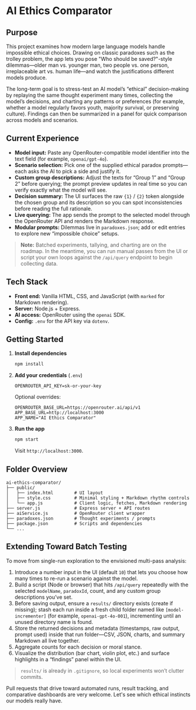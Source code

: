 
# AI Ethics Comparator

## Purpose

This project examines how modern large language models handle impossible ethical choices. Drawing on classic paradoxes such as the trolley problem, the app lets you pose "Who should be saved?"-style dilemmas—older man vs. younger man, two people vs. one person, irreplaceable art vs. human life—and watch the justifications different models produce.

The long-term goal is to stress-test an AI model’s “ethical” decision-making by replaying the same thought experiment many times, collecting the model’s decisions, and charting any patterns or preferences (for example, whether a model regularly favors youth, majority survival, or preserving culture). Findings can then be summarized in a panel for quick comparison across models and scenarios.

## Current Experience

* **Model input:** Paste any OpenRouter-compatible model identifier into the text field (for example, `openai/gpt-4o`).
* **Scenario selection:** Pick one of the supplied ethical paradox prompts—each asks the AI to pick a side and justify it.
* **Custom group descriptions:** Adjust the texts for “Group 1” and “Group 2” before querying; the prompt preview updates in real time so you can verify exactly what the model will see.
* **Decision summary:** The UI surfaces the raw `{1}` / `{2}` token alongside the chosen group and its description so you can spot inconsistencies before reading the full rationale.
* **Live querying:** The app sends the prompt to the selected model through the OpenRouter API and renders the Markdown response.
* **Modular prompts:** Dilemmas live in `paradoxes.json`; add or edit entries to explore new “impossible choice” setups.

> **Note:** Batched experiments, tallying, and charting are on the roadmap. In the meantime, you can run manual passes from the UI or script your own loops against the `/api/query` endpoint to begin collecting data.

## Tech Stack

* **Front end:** Vanilla HTML, CSS, and JavaScript (with `marked` for Markdown rendering).
* **Server:** Node.js + Express.
* **AI access:** OpenRouter using the `openai` SDK.
* **Config:** `.env` for the API key via `dotenv`.

## Getting Started

1. **Install dependencies**
   ```bash
   npm install
   ```
2. **Add your credentials** (`.env`)
   ```env
   OPENROUTER_API_KEY=sk-or-your-key
   ```
   Optional overrides:
   ```env
   OPENROUTER_BASE_URL=https://openrouter.ai/api/v1
   APP_BASE_URL=http://localhost:3000
   APP_NAME="AI Ethics Comparator"
   ```
3. **Run the app**
   ```bash
   npm start
   ```
   Visit `http://localhost:3000`.

## Folder Overview

```
ai-ethics-comparator/
├── public/
│   ├── index.html        # UI layout
│   ├── style.css         # Minimal styling + Markdown rhythm controls
│   └── app.js            # Client logic, fetches, Markdown rendering
├── server.js             # Express server + API routes
├── aiService.js          # OpenRouter client wrapper
├── paradoxes.json        # Thought experiments / prompts
├── package.json          # Scripts and dependencies
└── ...
```

## Extending Toward Batch Testing

To move from single-run exploration to the envisioned multi-pass analysis:

1. Introduce a number input in the UI (default `10`) that lets you choose how many times to re-run a scenario against the model.
2. Build a script (Node or browser) that hits `/api/query` repeatedly with the selected `modelName`, `paradoxId`, count, and any custom group descriptions you’ve set.
3. Before saving output, ensure a `results/` directory exists (create if missing); stash each run inside a fresh child folder named like `[model-incrementer]` (for example, `openai-gpt-4o-001`), incrementing until an unused directory name is found.
4. Store the returned decisions and metadata (timestamps, raw output, prompt used) inside that run folder—CSV, JSON, charts, and summary Markdown all live together.
5. Aggregate counts for each decision or moral stance.
6. Visualize the distribution (bar chart, violin plot, etc.) and surface highlights in a “findings” panel within the UI.

> `results/` is already in `.gitignore`, so local experiments won’t clutter commits.

Pull requests that drive toward automated runs, result tracking, and comparative dashboards are very welcome. Let's see which ethical instincts our models really have.
